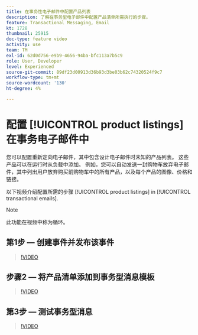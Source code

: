 ```yaml
---
title: 在事务性电子邮件中配置产品列表
description: 了解在事务型电子邮件中配置产品清单所需执行的步骤。
feature: Transactional Messaging, Email
kt: 1728
thumbnail: 25915
doc-type: feature video
activity: use
team: TM
exl-id: 62d0d756-e9b9-4656-94ba-bfc113a7b5c9
role: User, Developer
level: Experienced
source-git-commit: 89df23d00913d36b93d3be03b62c74320524f9c7
workflow-type: tm+mt
source-wordcount: '130'
ht-degree: 4%

---
```


# 配置 [!UICONTROL product listings] 在事务电子邮件中

您可以配置重新定向电子邮件，其中包含设计电子邮件时未知的产品列表。 这些产品可以在运行时从负载中添加。 例如，您可以自动发送一封购物车放弃电子邮件，其中列出用户放弃购买前购物车中的所有产品，以及每个产品的图像、价格和链接。

以下视频介绍配置所需的步骤 [!UICONTROL product listings] in [!UICONTROL transactional emails].

>[!NOTE]
>
>此功能在视频中称为循环。

## 第1步 — 创建事件并发布该事件

>[!VIDEO](https://video.tv.adobe.com/v/25914?quality=12&learn=on)

## 步骤2 — 将产品清单添加到事务型消息模板

>[!VIDEO](https://video.tv.adobe.com/v/25915?quality=12&learn=on)

## 第3步 — 测试事务型消息

>[!VIDEO](https://video.tv.adobe.com/v/25916?quality=12&learn=on)
